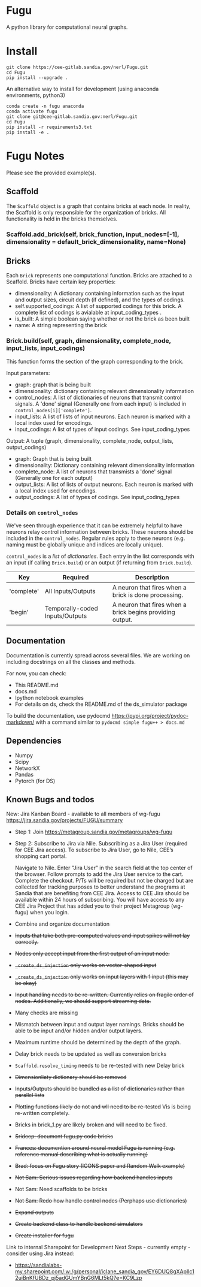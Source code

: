 # Fugu
A python library for computational neural graphs.

# Install
```
git clone https://cee-gitlab.sandia.gov/nerl/Fugu.git
cd Fugu
pip install --upgrade .
```

An alternative way to install for development (using anaconda environments, python3)
```
conda create -n fugu anaconda
conda activate fugu
git clone git@cee-gitlab.sandia.gov:nerl/Fugu.git
cd Fugu
pip install -r requirements3.txt
pip install -e .
```

# Fugu Notes

Please see the provided example(s). 

## Scaffold

The `Scaffold` object is a graph that contains bricks at each node.  In reality, the Scaffold is only responsible for the organization of bricks.  All functionality is held in the bricks themselves.

### Scaffold.add_brick(self, brick_function, input_nodes=[-1], dimensionality = default_brick_dimensionality, name=None)

## Bricks

Each `Brick` represents one computational function.  Bricks are attached to a Scaffold.  Bricks have certain key properties:

- dimensionality:  A dictionary containing information such as the input and output sizes, circuit depth (if defined), and the types of codings.
- self.supported_codings:  A list of supported codings for this brick. A complete list of codings is avialable at input_coding_types .   
- is_built:  A simple boolean saying whether or not the brick as been built
- name: A string representing the brick

### Brick.build(self, graph, dimensionality, complete_node, input_lists, input_codings)

This function forms the section of the graph corresponding to the brick.

Input parameters:
- graph: graph that is being built
- dimensionality: dictionary containing relevant dimensionality information
- control_nodes: A list of dictionaries of neurons that transmit control signals. A 'done' signal (Generally one from each input) is included in `control_nodes[i]['complete']`.
- input_lists: A list of lists of input neurons.  Each neuron is marked with a local index used for encodings.
- input_codings: A list of types of input codings.  See input_coding_types

Output:
A tuple (graph, dimensionality, complete_node, output_lists, output_codings)
- graph: Graph that is being built
- dimensionality: Dictionary containing relevant dimensionality information
- complete_node: A list of neurons that transmists a 'done' signal (Generally one for each output)
- output_lists: A list of lists of output neurons.  Each neuron is marked with a local index used for encodings.
- output_codings: A list of types of codings.  See input_coding_types

### Details on `control_nodes`
We've seen through experience that it can be extremely helpful to have neurons relay control 
information between bricks.  These neurons should be included in the `control_nodes`.  Regular 
rules apply to these neurons (e.g. naming must be globally unique and indices are locally unique).

`control_nodes` is a *list* of *dictionaries*.  Each entry in the list corresponds with 
an input (if calling `Brick.build`) or an output (if returning from `Brick.build`). 

| Key | Required | Description |
| ------ | ------ | ------ |
| 'complete' | All Inputs/Outputs | A neuron that fires when a brick is done processing. |
| 'begin' | Temporally-coded Inputs/Outputs | A neuron that fires when a brick begins providing output. |

## Documentation
Documentation is currently spread across several files.  We are working on including docstrings on all the classes and methods.

For now, you can check:
- This README.md
- docs.md
- Ipython notebook examples
- For details on ds, check the README.md of the ds_simulator package

To build the documentation, use pydocmd https://pypi.org/project/pydoc-markdown/ with a command similar to 
`pydocmd simple fugu++ > docs.md`

## Dependencies

- Numpy
- Scipy
- NetworkX
- Pandas
- Pytorch (for DS)


## Known Bugs and todos
New:
Jira Kanban Board - available to all members of wg-fugu
https://jira.sandia.gov/projects/FUGU/summary

- Step 1: Join https://metagroup.sandia.gov/metagroups/wg-fugu
- Step 2: Subscribe to Jira via Nile.  Subscribing as a Jira User (required for CEE Jira access).  To subscribe to Jira User, go to Nile, CEE’s shopping cart portal.

    Navigate to Nile.
    Enter "Jira User" in the search field at the top center of the browser.
    Follow prompts to add the Jira User service to the cart.
    Complete the checkout. P/Ts will be required but not be charged but are collected for tracking purposes to better understand the programs at Sandia that are benefiting from CEE Jira.
    Access to CEE Jira should be available within 24 hours of subscribing. You will have access to any CEE Jira Project that has added you to their project Metagroup (wg-fugu) when you login.



- Combine and organize documentation
- ~~Inputs that take both pre-computed values and input spikes will not lay correctly.~~
- ~~Nodes only accept input from the first output of an input node.~~
- ~~`_create_ds_injection` only works on vector-shaped input~~
- ~~`_create_ds_injection` only works on input layers with 1 input (this may be okay)~~
- ~~Input handling needs to be re-written.  Currently relies on fragile order of nodes.  Additionally, we should support streaming data.~~
- Many checks are missing
- Mismatch between input and output layer namings.  Bricks should be able to be input and/or hidden and/or output layers.
- Maximum runtime should be determined by the depth of the graph.
- Delay brick needs to be updated as well as conversion bricks
- `Scaffold.resolve_timing` needs to be re-tested with new Delay brick
- ~~Dimensionliaty dictionary should be removed~~
- ~~Inputs/Outputs should be bundled as a list of dictionaries rather than parallel lists~~
- ~~Plotting functions likely do not and wll need to be re-tested~~ Vis is being re-written completely.
- Bricks in brick_1.py are likely broken and will need to be fixed.
- ~~Srideep: document fugu.py code bricks~~
- ~~Frances: documention around neural model Fugu is running (e.g. reference manual describing what is actually running)~~
- ~~Brad: focus on Fugu story (ICONS paper and Random Walk example)~~
- ~~Not Sam: Serious issues regarding how backend handles inputs~~
- Not Sam: Need scaffolds to be bricks
- ~~Not Sam: Redo how handle control nodes (Perphaps use dictionaries)~~
- ~~Expand outputs~~ 
- ~~Create backend class to handle backend simulators~~
- ~~Create installer for fugu~~

Link to internal Sharepoint for Development Next Steps - currently empty - consider using Jira instead:
- https://sandialabs-my.sharepoint.com/:w:/g/personal/iclane_sandia_gov/EY6DUQ8gXApIlc12uiBnKfUBDz_pj5adGUmYBnG6MLt5kQ?e=KC9Lzp
